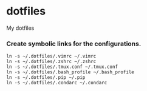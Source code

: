 # dotfiles
My dotfiles

### Create symbolic links for the configurations.

    ln -s ~/.dotfiles/.vimrc ~/.vimrc
    ln -s ~/.dotfiles/.zshrc ~/.zshrc
    ln -s ~/.dotfiles/.tmux.conf ~/.tmux.conf
    ln -s ~/.dotfiles/.bash_profile ~/.bash_profile
    ln -s ~/.dotfiles/.pip ~/.pip
    ln -s ~/.dotfiles/.condarc ~/.condarc
    
